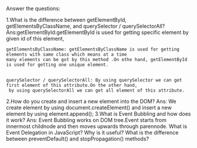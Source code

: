 Answer the questions:

1.What is the difference between getElementById, getElementsByClassName, and querySelector / querySelectorAll?
Ans:getElementById:getElementById is used for getting specific element by given id of this element,

    getElementsByClassName: getElementsByClassName is used for getting elements with same class which means at a time 
    many elements can be got by this method .On othe hand, getElementById is used for getting one unique element.

    
    querySelector / querySelectorAll: By using querySelector we can get first element of this attribute.On the other hand,
     by using querySelectorAll we can get all element of this attribute.
2.How do you create and insert a new element into the DOM?
 Ans: We create element by using document.createElement() and insert a new element by
  using element.append();
3.What is Event Bubbling and how does it work?
Ans: Event Bubbling works on DOM tree.Event starts from innermost childnode and then moves upwards through
    parennode.
What is Event Delegation in JavaScript? Why is it useful?
What is the difference between preventDefault() and stopPropagation() methods?
